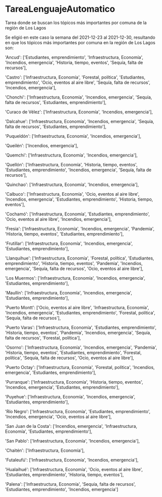 # TareaLenguajeAutomatico

Tarea donde se buscan los tópicos más importantes por comuna de la región de Los Lagos

Se eligió en este caso la semana del 2021-12-23 al 2021-12-30, resultando en que los tópicos más importantes por comuna en la región de Los Lagos son:

'Ancud': ['Estudiantes, emprendimiento',
  'Infraestructura, Economía',
  'Incendios, emergencia',
  'Historia, tiempo, eventos',
  'Sequía, falta de recursos'],
  
 'Castro': ['Infraestructura, Economía',
  'Forestal, política',
  'Estudiantes, emprendimiento',
  'Ocio, eventos al aire libre',
  'Sequía, falta de recursos',
  'Incendios, emergencia'],
  
 'Chonchi': ['Infraestructura, Economía',
  'Incendios, emergencia',
  'Sequía, falta de recursos',
  'Estudiantes, emprendimiento'],
  
 'Curaco de Vélez': ['Infraestructura, Economía', 'Incendios, emergencia'],
 
 'Dalcahue': ['Infraestructura, Economía',
  'Incendios, emergencia',
  'Sequía, falta de recursos',
  'Estudiantes, emprendimiento'],
  
 'Puqueldón': ['Infraestructura, Economía', 'Incendios, emergencia'],
 
 'Queilén': ['Incendios, emergencia'],
 
 'Quemchi': ['Infraestructura, Economía', 'Incendios, emergencia'],
 
 'Quellón': ['Infraestructura, Economía',
  'Historia, tiempo, eventos',
  'Estudiantes, emprendimiento',
  'Incendios, emergencia',
  'Sequía, falta de recursos'],
  
 'Quinchao': ['Infraestructura, Economía', 'Incendios, emergencia'],
 
 'Calbuco': ['Infraestructura, Economía',
  'Ocio, eventos al aire libre',
  'Incendios, emergencia',
  'Estudiantes, emprendimiento',
  'Historia, tiempo, eventos'],
  
 'Cochamó': ['Infraestructura, Economía',
  'Estudiantes, emprendimiento',
  'Ocio, eventos al aire libre',
  'Incendios, emergencia'],
  
 'Fresia': ['Infraestructura, Economía',
  'Incendios, emergencia',
  'Pandemia',
  'Historia, tiempo, eventos',
  'Estudiantes, emprendimiento'],
  
 'Frutillar': ['Infraestructura, Economía',
  'Incendios, emergencia',
  'Estudiantes, emprendimiento'],
  
 'Llanquihue': ['Infraestructura, Economía',
  'Forestal, política',
  'Estudiantes, emprendimiento',
  'Historia, tiempo, eventos',
  'Pandemia',
  'Incendios, emergencia',
  'Sequía, falta de recursos',
  'Ocio, eventos al aire libre'],
  
 'Los Muermos': ['Infraestructura, Economía',
  'Incendios, emergencia',
  'Estudiantes, emprendimiento'],
  
 'Maullín': ['Infraestructura, Economía',
  'Incendios, emergencia',
  'Estudiantes, emprendimiento'],
  
 'Puerto Montt': ['Ocio, eventos al aire libre',
  'Infraestructura, Economía',
  'Incendios, emergencia',
  'Estudiantes, emprendimiento',
  'Forestal, política',
  'Sequía, falta de recursos'],
  
 'Puerto Varas': ['Infraestructura, Economía',
  'Estudiantes, emprendimiento',
  'Historia, tiempo, eventos',
  'Pandemia',
  'Incendios, emergencia',
  'Sequía, falta de recursos',
  'Forestal, política'],
  
 'Osorno': ['Infraestructura, Economía',
  'Incendios, emergencia',
  'Pandemia',
  'Historia, tiempo, eventos',
  'Estudiantes, emprendimiento',
  'Forestal, política',
  'Sequía, falta de recursos',
  'Ocio, eventos al aire libre'],
  
 'Puerto Octay': ['Infraestructura, Economía',
  'Forestal, política',
  'Incendios, emergencia',
  'Estudiantes, emprendimiento'],
  
 'Purranque': ['Infraestructura, Economía',
  'Historia, tiempo, eventos',
  'Incendios, emergencia',
  'Estudiantes, emprendimiento'],
  
 'Puyehue': ['Infraestructura, Economía',
  'Incendios, emergencia',
  'Estudiantes, emprendimiento'],
  
 'Río Negro': ['Infraestructura, Economía',
  'Estudiantes, emprendimiento',
  'Incendios, emergencia',
  'Ocio, eventos al aire libre'],
  
 'San Juan de la Costa': ['Incendios, emergencia',
  'Infraestructura, Economía',
  'Estudiantes, emprendimiento'],
  
 'San Pablo': ['Infraestructura, Economía', 'Incendios, emergencia'],
 
 'Chaitén': ['Infraestructura, Economía'],
 
 'Futaleufú': ['Infraestructura, Economía', 'Incendios, emergencia'],
 
 'Hualaihué': ['Infraestructura, Economía',
  'Ocio, eventos al aire libre',
  'Estudiantes, emprendimiento',
  'Historia, tiempo, eventos'],
  
 'Palena': ['Infraestructura, Economía',
  'Sequía, falta de recursos',
  'Estudiantes, emprendimiento',
  'Incendios, emergencia']
